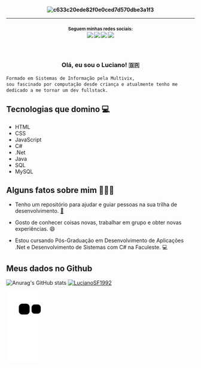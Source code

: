 <h4 align="center">
 
![c633c20ede82f0e0ced7d570dbe3a1f3](https://user-images.githubusercontent.com/70382532/138322189-2db8df52-9dcb-40a0-88a8-c365466bd33d.gif)

<hr>

<sub> <strong>Seguem minhas redes sociais: </strong> <br>
[<img src = "https://img.shields.io/badge/GitHub-100000?style=for-the-badge&logo=github&logoColor=white">](https://github.com/LucianoSF1992)
[<img src = "https://img.shields.io/badge/Facebook-1877F2?style=for-the-badge&logo=facebook&logoColor=white">](https://www.facebook.com/LucianoFerreira1992/)
[<img src="https://img.shields.io/badge/linkedin-%230077B5.svg?&style=for-the-badge&logo=linkedin&logoColor=white" />](https://www.linkedin.com/in/lucianoferreira92/)
[<img src = "https://img.shields.io/badge/instagram-%23E4405F.svg?&style=for-the-badge&logo=instagram&logoColor=white">](https://www.instagram.com/luciano_s_ferreira92/)
</sub>

<h3 align="center">  <br>

Olá, eu sou o Luciano! 🇧🇷
<br>

</h3>

```
Formado em Sistemas de Informação pela Multivix, 
sou fascinado por computação desde criança e atualmente tenho me dedicado a me tornar um dev fullstack.
```
## Tecnologias que domino 💻

  - HTML
  - CSS
  - JavaScript
  - C#
  - .Net
  - Java
  - SQL
  - MySQL

## Alguns fatos sobre mim 👨🏻‍💻

- Tenho um repositório para ajudar e guiar pessoas na sua trilha de desenvolvimento.  [:link:](https://github.com/LucianoSF1992/guiadevbrasil)

- Gosto de conhecer coisas novas, trabalhar em grupo e obter novas experiências. 😄

- Estou cursando Pós-Graduação em Desenvolvimento de Aplicações .Net e Desenvolvimento de Sistemas com C# na Faculeste. 💻

## Meus dados no Github

<!-- <span style="height ">
![Anurag's GitHub stats](https://github-readme-stats.vercel.app/api?username=LucianoSF1992&show_icons=true&theme=tokyonight)
</span> -->

![Anurag's GitHub stats](https://github-readme-stats.vercel.app/api?username=LucianoSF1992&show_icons=true&theme=tokyonight)
[![LucianoSF1992](https://github-readme-stats.vercel.app/api/top-langs/?username=LucianoSF1992&hide=html&layout=compact=true&theme=tokyonight)](https://github.com/LucianoSF1992/)
<!-- ![Top Langs](https://github-readme-stats.vercel.app/api/top-langs/?username=arthurspk&layout=compact&theme=tokyonight) -->
![Snake animation](https://github.com/rafaballerini/rafaballerini/blob/output/github-contribution-grid-snake.svg)

